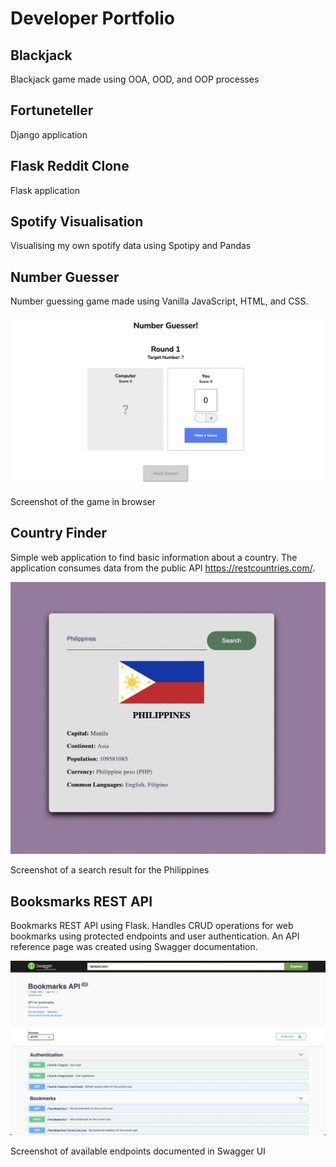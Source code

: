 # Developer Portfolio

## Blackjack
Blackjack game made using OOA, OOD, and OOP processes

## Fortuneteller
Django application

## Flask Reddit Clone
Flask application

## Spotify Visualisation
Visualising my own spotify data using Spotipy and Pandas

## Number Guesser
Number guessing game made using Vanilla JavaScript, HTML, and CSS.

![screenshot-of-game](./assets/images/number-guess.png)
<figcaption>Screenshot of the game in browser</figcaption>

## Country Finder
Simple web application to find basic information about a country. The application consumes data from the public API https://restcountries.com/.

![screenshot-of-search-result](./assets/images/country-finder-imgs/country-finder-result.png)
<figcaption>Screenshot of a search result for the Philippines</figcaption>

## Booksmarks REST API
Bookmarks REST API using Flask. Handles CRUD operations for web bookmarks using protected endpoints and user authentication. An API reference page was created using Swagger documentation. 

![screenshot-of-swagger-docs](./assets/images/bookmarks-api-swagger.png)
<figcaption>Screenshot of available endpoints documented in Swagger UI</figcaption>